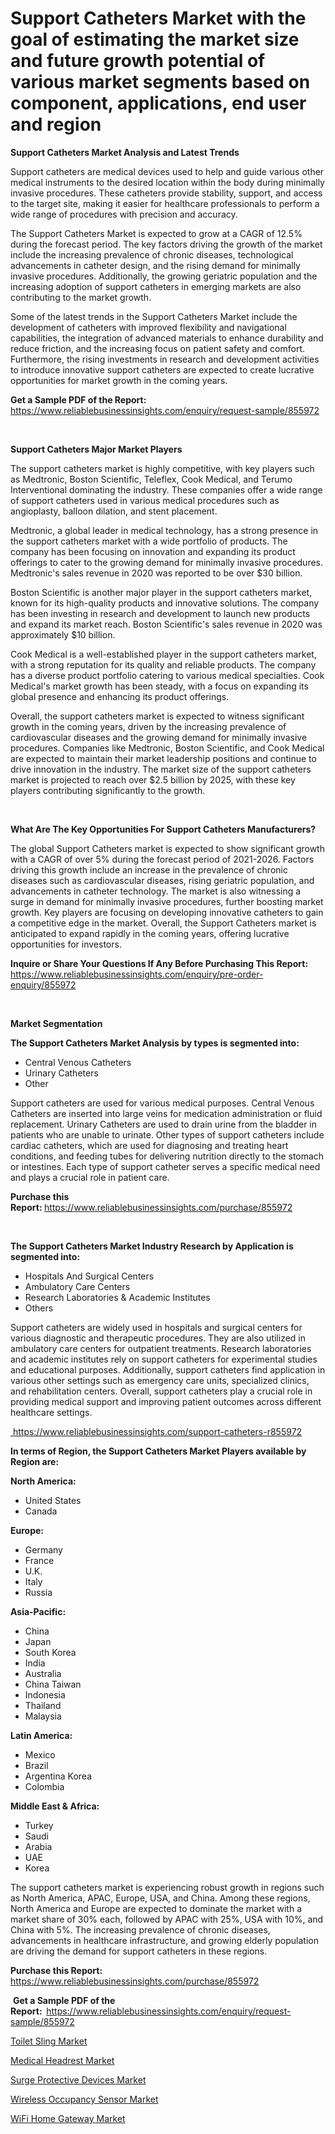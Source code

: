 <p><h1>Support Catheters Market with the goal of estimating the market size and future growth potential of various market segments based on component, applications, end user and region</h1></p><p><strong>Support Catheters Market Analysis and Latest Trends</strong></p>
<p><p>Support catheters are medical devices used to help and guide various other medical instruments to the desired location within the body during minimally invasive procedures. These catheters provide stability, support, and access to the target site, making it easier for healthcare professionals to perform a wide range of procedures with precision and accuracy.</p><p>The Support Catheters Market is expected to grow at a CAGR of 12.5% during the forecast period. The key factors driving the growth of the market include the increasing prevalence of chronic diseases, technological advancements in catheter design, and the rising demand for minimally invasive procedures. Additionally, the growing geriatric population and the increasing adoption of support catheters in emerging markets are also contributing to the market growth.</p><p>Some of the latest trends in the Support Catheters Market include the development of catheters with improved flexibility and navigational capabilities, the integration of advanced materials to enhance durability and reduce friction, and the increasing focus on patient safety and comfort. Furthermore, the rising investments in research and development activities to introduce innovative support catheters are expected to create lucrative opportunities for market growth in the coming years.</p></p>
<p><strong>Get a Sample PDF of the Report:&nbsp;</strong> <a href="https://www.reliablebusinessinsights.com/enquiry/request-sample/855972">https://www.reliablebusinessinsights.com/enquiry/request-sample/855972</a></p>
<p>&nbsp;</p>
<p><strong>Support Catheters Major Market Players</strong></p>
<p><p>The support catheters market is highly competitive, with key players such as Medtronic, Boston Scientific, Teleflex, Cook Medical, and Terumo Interventional dominating the industry. These companies offer a wide range of support catheters used in various medical procedures such as angioplasty, balloon dilation, and stent placement.</p><p>Medtronic, a global leader in medical technology, has a strong presence in the support catheters market with a wide portfolio of products. The company has been focusing on innovation and expanding its product offerings to cater to the growing demand for minimally invasive procedures. Medtronic's sales revenue in 2020 was reported to be over $30 billion.</p><p>Boston Scientific is another major player in the support catheters market, known for its high-quality products and innovative solutions. The company has been investing in research and development to launch new products and expand its market reach. Boston Scientific's sales revenue in 2020 was approximately $10 billion.</p><p>Cook Medical is a well-established player in the support catheters market, with a strong reputation for its quality and reliable products. The company has a diverse product portfolio catering to various medical specialties. Cook Medical's market growth has been steady, with a focus on expanding its global presence and enhancing its product offerings.</p><p>Overall, the support catheters market is expected to witness significant growth in the coming years, driven by the increasing prevalence of cardiovascular diseases and the growing demand for minimally invasive procedures. Companies like Medtronic, Boston Scientific, and Cook Medical are expected to maintain their market leadership positions and continue to drive innovation in the industry. The market size of the support catheters market is projected to reach over $2.5 billion by 2025, with these key players contributing significantly to the growth.</p></p>
<p>&nbsp;</p>
<p><strong>What Are The Key Opportunities For Support Catheters Manufacturers?</strong></p>
<p><p>The global Support Catheters market is expected to show significant growth with a CAGR of over 5% during the forecast period of 2021-2026. Factors driving this growth include an increase in the prevalence of chronic diseases such as cardiovascular diseases, rising geriatric population, and advancements in catheter technology. The market is also witnessing a surge in demand for minimally invasive procedures, further boosting market growth. Key players are focusing on developing innovative catheters to gain a competitive edge in the market. Overall, the Support Catheters market is anticipated to expand rapidly in the coming years, offering lucrative opportunities for investors.</p></p>
<p><strong>Inquire or Share Your Questions If Any Before Purchasing This Report:</strong> <a href="https://www.reliablebusinessinsights.com/enquiry/pre-order-enquiry/855972">https://www.reliablebusinessinsights.com/enquiry/pre-order-enquiry/855972</a></p>
<p>&nbsp;</p>
<p><strong>Market Segmentation</strong></p>
<p><strong>The Support Catheters Market Analysis by types is segmented into:</strong></p>
<p><ul><li>Central Venous Catheters</li><li>Urinary Catheters</li><li>Other</li></ul></p>
<p><p>Support catheters are used for various medical purposes. Central Venous Catheters are inserted into large veins for medication administration or fluid replacement. Urinary Catheters are used to drain urine from the bladder in patients who are unable to urinate. Other types of support catheters include cardiac catheters, which are used for diagnosing and treating heart conditions, and feeding tubes for delivering nutrition directly to the stomach or intestines. Each type of support catheter serves a specific medical need and plays a crucial role in patient care.</p></p>
<p><strong>Purchase this Report:&nbsp;</strong><a href="https://www.reliablebusinessinsights.com/purchase/855972">https://www.reliablebusinessinsights.com/purchase/855972</a></p>
<p>&nbsp;</p>
<p><strong>The Support Catheters Market Industry Research by Application is segmented into:</strong></p>
<p><ul><li>Hospitals And Surgical Centers</li><li>Ambulatory Care Centers</li><li>Research Laboratories & Academic Institutes</li><li>Others</li></ul></p>
<p><p>Support catheters are widely used in hospitals and surgical centers for various diagnostic and therapeutic procedures. They are also utilized in ambulatory care centers for outpatient treatments. Research laboratories and academic institutes rely on support catheters for experimental studies and educational purposes. Additionally, support catheters find application in various other settings such as emergency care units, specialized clinics, and rehabilitation centers. Overall, support catheters play a crucial role in providing medical support and improving patient outcomes across different healthcare settings.</p></p>
<p><a href="https://www.reliablebusinessinsights.com/support-catheters-r855972">&nbsp;https://www.reliablebusinessinsights.com/support-catheters-r855972</a></p>
<p><strong>In terms of Region, the Support Catheters Market Players available by Region are:</strong></p>
<p>
    <p> <strong> North America: </strong>
        <ul>
            <li>United States</li>
            <li>Canada</li>
        </ul>
        </p> 
    <p> <strong> Europe: </strong>
        <ul>
            <li>Germany</li>
            <li>France</li>
            <li>U.K.</li>
            <li>Italy</li>
            <li>Russia</li>
        </ul>
        </p> 
    <p> <strong> Asia-Pacific: </strong>
        <ul>
            <li>China</li>
            <li>Japan</li>
            <li>South Korea</li>
            <li>India</li>
            <li>Australia</li>
            <li>China Taiwan</li>
            <li>Indonesia</li>
            <li>Thailand</li>
            <li>Malaysia</li>
        </ul>
        </p> 
    <p> <strong> Latin America: </strong>
        <ul>
            <li>Mexico</li>
            <li>Brazil</li>
            <li>Argentina Korea</li>
            <li>Colombia</li>
        </ul>
        </p> 
    <p> <strong> Middle East & Africa: </strong>
        <ul>
            <li>Turkey</li>
            <li>Saudi</li>
            <li>Arabia</li>
            <li>UAE</li>
            <li>Korea</li>
        </ul>
    </p>
    </p>
<p><p>The support catheters market is experiencing robust growth in regions such as North America, APAC, Europe, USA, and China. Among these regions, North America and Europe are expected to dominate the market with a market share of 30% each, followed by APAC with 25%, USA with 10%, and China with 5%. The increasing prevalence of chronic diseases, advancements in healthcare infrastructure, and growing elderly population are driving the demand for support catheters in these regions.</p></p>
<p><strong>Purchase this Report: </strong><a href="https://www.reliablebusinessinsights.com/purchase/855972">https://www.reliablebusinessinsights.com/purchase/855972</a></p>
<p>&nbsp;<strong>Get a Sample PDF of the Report:&nbsp;&nbsp;</strong><a href="https://www.reliablebusinessinsights.com/enquiry/request-sample/855972">https://www.reliablebusinessinsights.com/enquiry/request-sample/855972</a></p>
<p><strong></strong></p>
<p><p><a href="https://github.com/nicoletavirag/Market-Research-Report-List-4/blob/main/toilet-sling-market.md">Toilet Sling Market</a></p><p><a href="https://github.com/btwcqfvq34/Market-Research-Report-List-2/blob/main/medical-headrest-market.md">Medical Headrest Market</a></p><p><a href="https://medium.com/@carlahoustonh51/surge-protective-devices-market-global-market-share-and-ranking-overall-sales-and-demand-c20765f9a438">Surge Protective Devices Market</a></p><p><a href="https://medium.com/@cristinaschiller2022/wireless-occupancy-sensor-market-forecasts-market-trends-and-impact-analysis-2024-2031-fe503513c6b2">Wireless Occupancy Sensor Market</a></p><p><a href="https://medium.com/@irwingibson2023/wifi-home-gateway-market-a-global-and-regional-analysis-focus-on-end-user-product-and-region-e1b7cf489fca">WiFi Home Gateway Market</a></p></p>